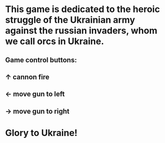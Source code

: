 # This game is dedicated to the heroic struggle of the Ukrainian army against the russian invaders, whom we call orcs in Ukraine.
## Game control buttons:
##  ↑   cannon fire
## ← move gun to left
## → move gun to right
# Glory to Ukraine!

